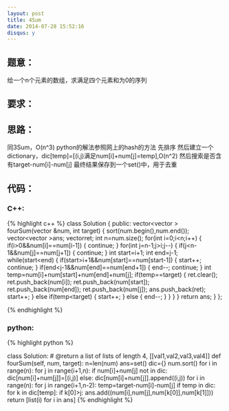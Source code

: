 ```yaml
---
layout: post
title: 4Sum
date: 2014-07-28 15:52:16
disqus: y
---
```


## 题意：
给一个n个元素的数组，求满足四个元素和为0的序列

## 要求：


## 思路：
同3Sum，O(n^3)
python的解法参照网上的hash的方法
先排序
然后建立一个dictionary，dic[temp]=[(i,j)满足num[i]+num[j]=temp],O(n^2)
然后搜索是否含有target-num[i]-num[j]
最终结果保存到一个set()中，用于去重
## 代码：

### C++:

{% highlight c++ %}
class Solution {
public:
    vector<vector<int> > fourSum(vector<int> &num, int target) {
        sort(num.begin(),num.end());
        vector<vector<int> >ans;
        vector<int>ret;
        int n=num.size();
        for(int i=0;i<n;i++)
        {
            if(i>0&&num[i]==num[i-1])
            {
                continue;
            }
            for(int j=n-1;j>i;j--)
            {
                if(j<n-1&&num[j]==num[j+1])
                {
                    continue;
                }
                int start=i+1;
                int end=j-1;
                while(start<end)
                {
                    if(start>i+1&&num[start]==num[start-1])
                    {
                        start++;
                        continue;
                    }
                    if(end<j-1&&num[end]==num[end+1])
                    {
                        end--;
                        continue;
                    }
                    int temp=num[i]+num[start]+num[end]+num[j];
                    if(temp==target)
                    {
                        ret.clear();
                        ret.push_back(num[i]);
                        ret.push_back(num[start]);
                        ret.push_back(num[end]);
                        ret.push_back(num[j]);
                        ans.push_back(ret);
                        start++;
                    }
                    else if(temp<target)
                    {
                        start++;
                    }
                    else
                    {
                        end--;
                    }
                }
            }
        }
        return ans;
    }
};


 {% endhighlight %}
### python:

{% highlight python %}

class Solution:
    # @return a list of lists of length 4, [[val1,val2,val3,val4]]
    def fourSum(self, num, target):
        n=len(num)
        ans=set()
        dic={}
        num.sort()
        for i in range(n):
            for j in range(i+1,n):
                if num[i]+num[j] not in dic:
                    dic[num[i]+num[j]]=[(i,j)]
                else:
                    dic[num[i]+num[j]].append((i,j))
        for i in range(n):
            for j in range(i+1,n-2):
                temp=target-num[i]-num[j]
                if temp in dic:
                    for k in dic[temp]:
                        if k[0]>j:
                            ans.add((num[i],num[j],num[k[0]],num[k[1]]))
        return [list(i) for i in ans]
 {% endhighlight %}

